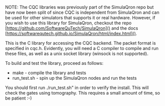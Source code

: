NOTE: The CQC libraries was previously part of the SimulaQron repo but have now been split of since CQC is independent from SimulaQron and can be used for other simulators that supports it or real hardware. However, if you wish to use this library for SimulaQron, checkout the repo [https://github.com/SoftwareQuTech/SimulaQron]() and the docs [https://softwarequtech.github.io/SimulaQron/html/index.html]().

This is the C library for accessing the CQC backend. The packet format is specified in cqc.h. Evidently, you will need a C compiler to compile and run these files, as well as a unix socket library (winsock is not supported). 

To build and test the library, proceed as follows:

- make   	- compile the library and tests
- run_test.sh   - spin up the SimulaQron nodes and run the tests

You should first run ./run_test.sh" in order to verify the install. This will check the gates using tomography. This requires a small amount of time, so be patient :-)
